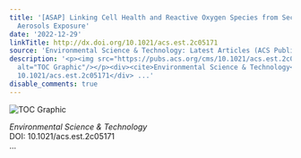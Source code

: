 ```yaml
---
title: '[ASAP] Linking Cell Health and Reactive Oxygen Species from Secondary Organic
  Aerosols Exposure'
date: '2022-12-29'
linkTitle: http://dx.doi.org/10.1021/acs.est.2c05171
source: 'Environmental Science & Technology: Latest Articles (ACS Publications)'
description: '<p><img src="https://pubs.acs.org/cms/10.1021/acs.est.2c05171/asset/images/medium/es2c05171_0005.gif"
  alt="TOC Graphic"/></p><div><cite>Environmental Science & Technology</cite></div><div>DOI:
  10.1021/acs.est.2c05171</div> ...'
disable_comments: true
---
```

<p><img src="https://pubs.acs.org/cms/10.1021/acs.est.2c05171/asset/images/medium/es2c05171_0005.gif" alt="TOC Graphic"/></p><div><cite>Environmental Science & Technology</cite></div><div>DOI: 10.1021/acs.est.2c05171</div> ...